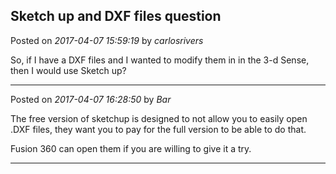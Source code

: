 ## Sketch up and DXF files question
Posted on *2017-04-07 15:59:19* by *carlosrivers*

So, if I have a DXF files and I wanted to modify them in in the 3-d Sense, then I would use Sketch up?

---

Posted on *2017-04-07 16:28:50* by *Bar*

The free version of sketchup is designed to not allow you to easily open .DXF files, they want you to pay for the full version to be able to do that. 

Fusion 360 can open them if you are willing to give it a try.

---

